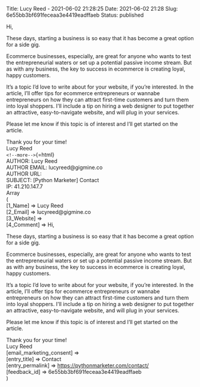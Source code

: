 Title: Lucy Reed - 2021-06-02 21:28:25
Date: 2021-06-02 21:28
Slug: 6e55bb3bf691feceaa3e4419eadffaeb
Status: published

Hi,

These days, starting a business is so easy that it has become a great option for a side gig.

Ecommerce businesses, especially, are great for anyone who wants to test the entrepreneurial waters or set up a potential passive income stream. But as with any business, the key to success in ecommerce is creating loyal, happy customers.

It’s a topic I’d love to write about for your website, if you’re interested. In the article, I’ll offer tips for ecommerce entrepreneurs or wannabe entrepreneurs on how they can attract first-time customers and turn them into loyal shoppers. I'll include a tip on hiring a web designer to put together an attractive, easy-to-navigate website, and will plug in your services.

Please let me know if this topic is of interest and I’ll get started on the article.

Thank you for your time!  
Lucy Reed  
`<!--more-->`{=html}  
AUTHOR: Lucy Reed  
AUTHOR EMAIL: lucyreed\@gigmine.co  
AUTHOR URL:  
SUBJECT: \[Python Marketer\] Contact  
IP: 41.210.147.7  
Array  
(  
\[1_Name\] => Lucy Reed  
\[2_Email\] => lucyreed\@gigmine.co  
\[3_Website\] =>  
\[4_Comment\] => Hi,

These days, starting a business is so easy that it has become a great option for a side gig.

Ecommerce businesses, especially, are great for anyone who wants to test the entrepreneurial waters or set up a potential passive income stream. But as with any business, the key to success in ecommerce is creating loyal, happy customers.

It’s a topic I’d love to write about for your website, if you’re interested. In the article, I’ll offer tips for ecommerce entrepreneurs or wannabe entrepreneurs on how they can attract first-time customers and turn them into loyal shoppers. I'll include a tip on hiring a web designer to put together an attractive, easy-to-navigate website, and will plug in your services.

Please let me know if this topic is of interest and I’ll get started on the article.

Thank you for your time!  
Lucy Reed  
\[email_marketing_consent\] =>  
\[entry_title\] => Contact  
\[entry_permalink\] => https://pythonmarketer.com/contact/  
\[feedback_id\] => 6e55bb3bf691feceaa3e4419eadffaeb  
)
